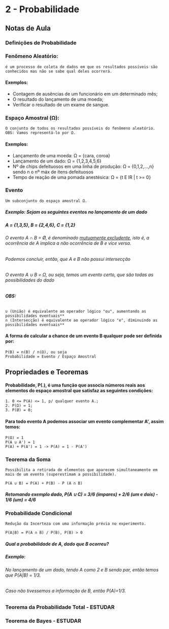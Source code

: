 # 2 - Probabilidade

## Notas de Aula

### Definições de Probabilidade

### **Fenômeno Aleatório:** 
```
é um processo de coleta de dados em que os resultados possíveis são conhecidos mas não se sabe qual deles ocorrerá.
```

#### Exemplos:
- Contagem de ausências de um funcionário em um determinado mês;
- O resultado do lançamento de uma moeda; 
- Verificar o resultado de um exame de sangue.

### **Espaço Amostral (Ω):**
```
O conjunto de todos os resultados possíveis do fenômeno aleatório. 
OBS: Vamos representá-lo por Ω.
```

#### Exemplos:
- Lançamento de uma moeda: Ω = {cara, coroa}
- Lançamento de um dado: Ω = {1,2,3,4,5,6}
- Nº de chips defeituosos em uma linha de produção: Ω = {0,1,2,...,n} sendo n o nº máx de itens defeituosos
- Tempo de reação de uma pomada anestésica: Ω = {t E IR | t >= 0}

### **Evento**
```
Um subconjunto do espaço amostral Ω.
```

##### Exemplo: Sejam os seguintes eventos no lançamento de um dado
##### A = {1,3,5}, B = {2,4,6}, C = {1,2}

###### O evento A ∩ B = Ø, é denominado [mutuamente excludente](https://pt.wikipedia.org/wiki/Eventos_mutuamente_exclusivos), isto é, a ocorrência de A implica a não ocorrência de B e vice versa.
###### Podemos concluir, então, que A e B não possui intersecção

###### O evento A ∪ B = Ω, ou seja, temos um evento certo, que são todas as possibilidades do dado

###### **OBS:** 
```
∪ (União) é equivalente ao operador lógico "ou", aumentando as possibilidades eventuais**
∩ (Intersecção) é equivalente ao operador lógico "e", diminuindo as possibilidades eventuais**
```

#### A forma de calcular a chance de um evento B qualquer pode ser definida por:
```
P(B) = n(B) / n(Ω), ou seja
Probabilidade = Evento / Espaço Amostral  
```

## Propriedades e Teoremas

#### Probabilidade, P(.), é uma função que associa números reais aos elementos do espaço amostral que satisfaz as seguintes condições:
```
1. 0 <= P(A) <= 1, p/ qualquer evento A.;
2. P(Ω) = 1;
3. P(Ø) = 0;
```

#### Para todo evento A podemos associar um evento complementar A', assim temos:
```
P(Ω) = 1
P(A ∪ A') = 1
P(A) + P(A') = 1 -> P(A) = 1 - P(A')
```

### Teorema da Soma
```
Possibilita a retirada de elementos que aparecem simultaneamente em mais de um evento (superestimam a possibilidade).
```
```
P(A ∪ B) = P(A) + P(B) - P (A ∩ B)
```
##### Retomando exemplo dado, P(A ∪ C) = 3/6 (ímpares) + 2/6 (um e dois) - 1/6 (um) = 4/6 


### Probabilidade Condicional
```
Redução da Incerteza com uma informação prévia no experimento.
```
```
P(A|B) = P(A ∩ B) / P(B), P(B) > 0
```
##### Qual a probabilidade de A, dado que B ocorreu?
##### Exemplo:
###### No lançamento de um dado, tendo A como 2 e B sendo par, então temos que P(A|B) = 1/3.
###### Caso não tivessemos a informação de B, então P(A)=1/3.

### Teorema da Probabilidade Total - ESTUDAR
### Teorema de Bayes - ESTUDAR
